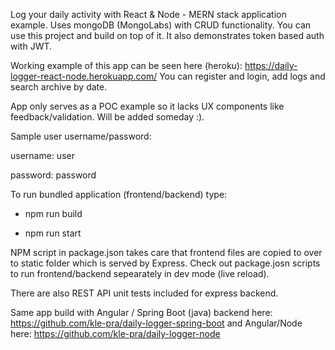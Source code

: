 Log your daily activity with React & Node  - MERN stack application example. Uses mongoDB (MongoLabs) with CRUD functionality. You can use this project and build on top of it. It also demonstrates token based auth with JWT.


Working example of this app can be seen here (heroku): https://daily-logger-react-node.herokuapp.com/
You can register and login, add logs and search archive by date.

App only serves as a POC example so it lacks UX components like feedback/validation. Will be added someday :).

Sample user username/password: 

username: user

password: password

To run bundled application (frontend/backend) type:

- npm run build

- npm run start


NPM script in package.json takes care that frontend files are copied to over to static folder which is served by Express. Check out package.josn scripts to run frontend/backend sepearately in dev mode (live reload).

There are also REST API unit tests included for express backend.

Same app build with Angular / Spring Boot (java) backend here: https://github.com/kle-pra/daily-logger-spring-boot and Angular/Node here: https://github.com/kle-pra/daily-logger-node

